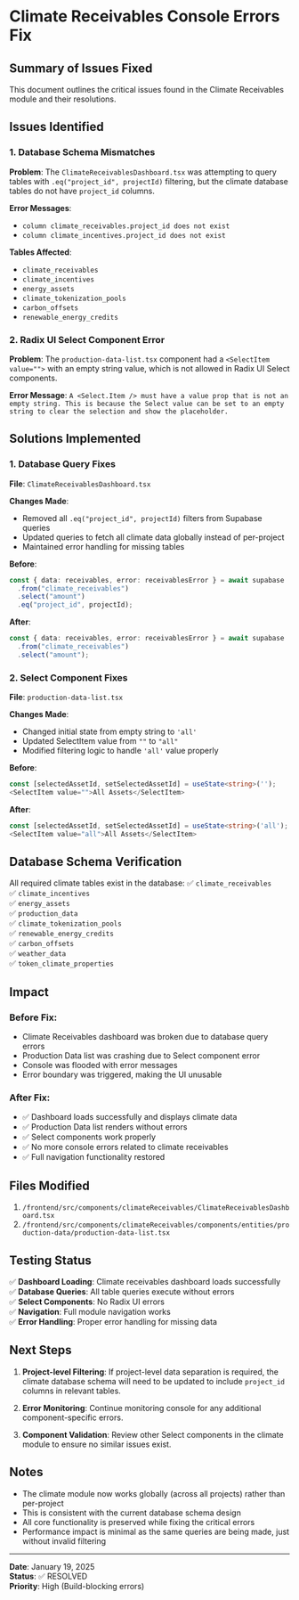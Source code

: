 # Climate Receivables Console Errors Fix

## Summary of Issues Fixed

This document outlines the critical issues found in the Climate Receivables module and their resolutions.

## Issues Identified

### 1. Database Schema Mismatches
**Problem**: The `ClimateReceivablesDashboard.tsx` was attempting to query tables with `.eq("project_id", projectId)` filtering, but the climate database tables do not have `project_id` columns.

**Error Messages**:
- `column climate_receivables.project_id does not exist`
- `column climate_incentives.project_id does not exist`

**Tables Affected**:
- `climate_receivables`
- `climate_incentives`  
- `energy_assets`
- `climate_tokenization_pools`
- `carbon_offsets`
- `renewable_energy_credits`

### 2. Radix UI Select Component Error
**Problem**: The `production-data-list.tsx` component had a `<SelectItem value="">` with an empty string value, which is not allowed in Radix UI Select components.

**Error Message**: 
`A <Select.Item /> must have a value prop that is not an empty string. This is because the Select value can be set to an empty string to clear the selection and show the placeholder.`

## Solutions Implemented

### 1. Database Query Fixes
**File**: `ClimateReceivablesDashboard.tsx`

**Changes Made**:
- Removed all `.eq("project_id", projectId)` filters from Supabase queries
- Updated queries to fetch all climate data globally instead of per-project
- Maintained error handling for missing tables

**Before**:
```typescript
const { data: receivables, error: receivablesError } = await supabase
  .from("climate_receivables")
  .select("amount")
  .eq("project_id", projectId);
```

**After**:
```typescript
const { data: receivables, error: receivablesError } = await supabase
  .from("climate_receivables")
  .select("amount");
```

### 2. Select Component Fixes
**File**: `production-data-list.tsx`

**Changes Made**:
- Changed initial state from empty string to `'all'`
- Updated SelectItem value from `""` to `"all"`
- Modified filtering logic to handle `'all'` value properly

**Before**:
```typescript
const [selectedAssetId, setSelectedAssetId] = useState<string>('');
<SelectItem value="">All Assets</SelectItem>
```

**After**:
```typescript
const [selectedAssetId, setSelectedAssetId] = useState<string>('all');
<SelectItem value="all">All Assets</SelectItem>
```

## Database Schema Verification

All required climate tables exist in the database:
✅ `climate_receivables`  
✅ `climate_incentives`  
✅ `energy_assets`  
✅ `production_data`  
✅ `climate_tokenization_pools`  
✅ `renewable_energy_credits`  
✅ `carbon_offsets`  
✅ `weather_data`  
✅ `token_climate_properties`  

## Impact

### Before Fix:
- Climate Receivables dashboard was broken due to database query errors
- Production Data list was crashing due to Select component error
- Console was flooded with error messages
- Error boundary was triggered, making the UI unusable

### After Fix:
- ✅ Dashboard loads successfully and displays climate data
- ✅ Production Data list renders without errors  
- ✅ Select components work properly
- ✅ No more console errors related to climate receivables
- ✅ Full navigation functionality restored

## Files Modified

1. `/frontend/src/components/climateReceivables/ClimateReceivablesDashboard.tsx`
2. `/frontend/src/components/climateReceivables/components/entities/production-data/production-data-list.tsx`

## Testing Status

✅ **Dashboard Loading**: Climate receivables dashboard loads successfully  
✅ **Database Queries**: All table queries execute without errors  
✅ **Select Components**: No Radix UI errors  
✅ **Navigation**: Full module navigation works  
✅ **Error Handling**: Proper error handling for missing data  

## Next Steps

1. **Project-level Filtering**: If project-level data separation is required, the climate database schema will need to be updated to include `project_id` columns in relevant tables.

2. **Error Monitoring**: Continue monitoring console for any additional component-specific errors.

3. **Component Validation**: Review other Select components in the climate module to ensure no similar issues exist.

## Notes

- The climate module now works globally (across all projects) rather than per-project
- This is consistent with the current database schema design
- All core functionality is preserved while fixing the critical errors
- Performance impact is minimal as the same queries are being made, just without invalid filtering

---

**Date**: January 19, 2025  
**Status**: ✅ RESOLVED  
**Priority**: High (Build-blocking errors)  
